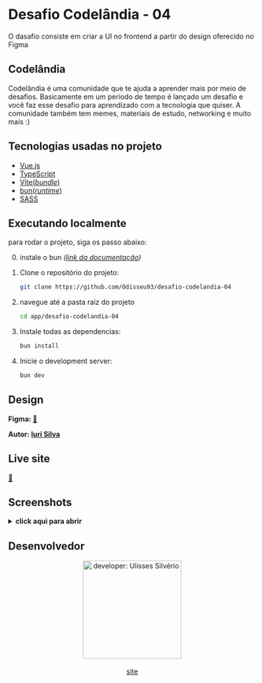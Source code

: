 # Desafio Codelândia - 04

O dasafio consiste em criar a UI no frontend a partir do design oferecido no Figma

## Codelândia
Codelândia é uma comunidade que te ajuda a aprender mais por meio de desafios. Basicamente em um período de tempo é lançado um desafio e você faz esse desafio para aprendizado com a tecnologia que quiser. A comunidade também tem memes, materiais de estudo, networking e muito mais :)

## Tecnologias usadas no projeto
- [Vue.js](https://vuejs.org/)
- [TypeScript](https://www.typescriptlang.org/)
- [Vite(*bundle*)](https://vitejs.dev/)
- [bun(*runtime*)](https://bun.sh/)
- [SASS](https://sass-lang.com/)

## Executando localmente

para rodar o projeto, siga os passo abaixo:

0. instale o bun
*([link da documentação](https://bun.sh/docs/installation))*

1. Clone o repositório do projeto:

   ```bash
   git clone https://github.com/Odisseu93/desafio-codelandia-04
   ```

2. navegue até a pasta raiz do projeto

   ```bash
   cd app/desafio-codelandia-04
   ```

3. Instale todas as dependencias:

   ```bash
   bun install
   ```

4. Inicie o development server:

   ```bash
   bun dev
   ```

## Design
**Figma: [🔗️](https://www.figma.com/file/Yb9IBH56g7T1hdIyZ3BMNO/Desafios---Codel%C3%A2ndia?type=design&node-id=4261%3A2&mode=dev)**

**Autor: [Iuri Silva](https://www.instagram.com/iuricode/)**

## Live site
**[🔗️](https://desafio-codelandia-04.vercel.app/)**

## Screenshots

<details>
<summary>
<b>click aqui para abrir</b>
</summary>


</details>

## Desenvolvedor

<div align="center">
  <img src="https://user-images.githubusercontent.com/76600539/235897309-88ab21df-d0be-4905-829c-36ab68ebc2e8.png" alt="developer: Ulisses Silvério"    width="200px" align="center"/>
</div>
<br>
<div align="center" margin="50px">
 <a href="https://www.ulisses.tec.br" align="center">
   site
</a>
</div>

